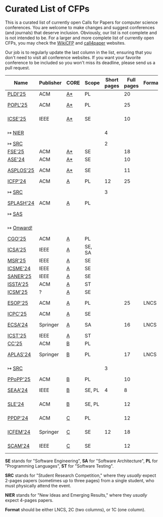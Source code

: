 # Curated List of CFPs

This is a curated list of currently open Calls for Papers for computer
science conferences. You are welcome to make changes and suggest conferences
(and journals) that deserve inclusion. Obviously, our list is not complete
and is not intended to be. For a larger and more complete list of
currently open CFPs,
you may check the [WikiCFP](http://www.wikicfp.com/cfp/) and
[call4paper](https://www.call4paper.com/) websites.

Our job is to regularly update the last column in the list, ensuring that
you don't need to visit all conference websites. If you want your favorite
conference to be included so you won't miss its deadline,
please send us a pull request.

| Name                                                                                | Publisher | CORE                                              | Scope  | Short pages | Full pages | Format | CFP    |
| --- | --- | --- | --- | --- | --- | --- | --- |
| [PLDI'25](https://conf.researchr.org/series/pldi)                                   | ACM       | [A*](https://portal.core.edu.au/conf-ranks/84/)   | PL     |             | 20         |        | ?      |
| [POPL'25](https://conf.researchr.org/home/POPL-2025)                                | ACM       | [A*](https://portal.core.edu.au/conf-ranks/82/)   | PL     |             | 25         |        | 11-Jul |
| [ICSE'25](https://conf.researchr.org/home/icse-2025)                                | IEEE      | [A*](https://portal.core.edu.au/conf-ranks/1209/) | SE     |             | 10         |        | 2-Aug  |
| ↦ [NIER](https://conf.researchr.org/track/icse-2025/icse-2025-nier)                 |           |                                                   |        | 4           |            |        | 10-Oct |
| ↦ [SRC](https://conf.researchr.org/track/icse-2025/icse-2025-SRC)                   |           |                                                   |        | 2           |            |        | ?      |
| [FSE'25](https://conf.researchr.org/home/fse-2025)                                  | ACM       | [A*](https://portal.core.edu.au/conf-ranks/52/)   | SE     |             | 18         |        | ?      |
| [ASE'24](https://conf.researchr.org/home/ase-2024)                                  | ACM       | [A*](https://portal.core.edu.au/conf-ranks/279/)  | SE     |             | 10         |        | 7-Jun  |
| [ASPLOS'25](https://www.asplos-conference.org/asplos-2025-call-for-papers/)         | ACM       | [A*](https://portal.core.edu.au/conf-ranks/147/)  | SE     |             | 11         |        | 24-Jun |
| [ICFP'24](https://icfp24.sigplan.org/)                                              | ACM       | [A](https://portal.core.edu.au/conf-ranks/1037/)  | PL     | 12          | 25         |        | closed |
| ↦ [SRC](https://icfp24.sigplan.org/track/icfp-2024-student-research-competition)    |           |                                                   |        | 3           |            |        | 23-May |
| [SPLASH'24](https://2024.splashcon.org/)                                            | ACM       | [A](https://portal.core.edu.au/conf-ranks/18/)    | PL     |             |            |        | closed |
| ↦ [SAS](https://2024.splashcon.org/home/sas-2024)                                   |           |                                                   |        |             |            |        | 5-May  |
| ↦ [Onward!](https://2024.splashcon.org/track/splash-2024-Onward-Essays)             |           |                                                   |        |             |            |        | 25-Apr |
| [CGO'25](https://conf.researchr.org/series/cgo)                                     | ACM       | [A](https://portal.core.edu.au/conf-ranks/1362/)  | PL     |             |            |        | ?      |
| [ICSA'25](https://conf.researchr.org/home/icsa-2024)                                | IEEE      | [A](https://portal.core.edu.au/conf-ranks/791/)   | SE, SA |             |            |        | ?      |
| [MSR'25](https://www.msrconf.org/)                                                  | IEEE      | [A](https://portal.core.edu.au/conf-ranks/711/)   | SE     |             |            |        | ?      |
| [ICSME'24](https://conf.researchr.org/home/icsme-2024)                              | IEEE      | [A](https://portal.core.edu.au/conf-ranks/676/)   | SE     |             |            |        | ?      |
| [SANER'25](https://conf.researchr.org/series/saner)                                 | IEEE      | [A](https://portal.core.edu.au/conf-ranks/2280/)  | SE     |             |            |        | ?      |
| [ISSTA'25](https://conf.researchr.org/home/issta-2025)                              | ACM       | [A](https://portal.core.edu.au/conf-ranks/1412/)  | ST     |             |            |        | ?      |
| [ICSM'25](https://waset.org/software-maintenance-conference-in-july-2024-in-london) | ?         | [A](https://portal.core.edu.au/conf-ranks/676/)   | SE     |             |            |        | ?      |
| [ESOP'25](https://etaps.org/2025/conferences/esop/)                                 | ACM       | [A](https://portal.core.edu.au/conf-ranks/514/)   | PL     |             | 25         | LNCS   | 30-May |
| [ICPC'25](https://conf.researchr.org/home/icpc-2024)                                | ACM       | [A](https://portal.core.edu.au/conf-ranks/1181/)  | SE     |             |            |        | ?      |
| [ECSA'24](https://conf.researchr.org/home/ecsa-2024)                                | Springer  | [A](https://portal.core.edu.au/conf-ranks/2165/)  | SA     |             | 16         | LNCS   | 18-Apr |
| [ICST'25](https://conf.researchr.org/series/icst)                                   | IEEE      | [A](https://portal.core.edu.au/conf-ranks/1221/)  | ST     |             |            |        | ?      |
| [CC'25](https://conf.researchr.org/series/CC)                                       | ACM       | [B](https://portal.core.edu.au/conf-ranks/936/)   | PL     |             |            |        | ?      |
| [APLAS'24](https://conf.researchr.org/home/aplas-2024/)                             | Springer  | [B](https://portal.core.edu.au/conf-ranks/171/)   | PL     |             | 17         | LNCS   | 24-May |
| ↦ [SRC](https://conf.researchr.org/track/aplas-2024/src-and-posters)                |           |                                                   |        | 3           |            |        | 19-Jul |
| [PPoPP'25](https://conf.researchr.org/home/ppopp-2024)                              | ACM       | [B](https://portal.core.edu.au/conf-ranks/1691/)  | PL     |             | 10         |        | ?      |
| [SEAA'24](https://dsd-seaa.com/seaa2024/)                                           | IEEE      | [B](https://portal.core.edu.au/conf-ranks/464/)   | SE, PL | 4           | 8          |        | 5-May  |
| [SLE'24](http://www.sleconf.org/2024/)                                              | ACM       | [B](https://portal.core.edu.au/conf-ranks/1215/)  | SE, PL |             | 12         |        | 14-Jun |
| [PPDP'24](https://ppdp2024.github.io/)                                              | ACM       | [C](https://portal.core.edu.au/conf-ranks/1176/)  | PL     |             | 12         |        | 13-May |
| [ICFEM'24](https://icfem2024.info/)                                                 | Springer  | [C](https://portal.core.edu.au/conf-ranks/1031/)  | SE     | 12          | 18         |        | 24-Jun |
| [SCAM'24](https://conf.researchr.org/home/scam-2024)                                | IEEE      | [C](https://portal.core.edu.au/conf-ranks/718/)   | SE     |             | 12         |        | 21-Jun |

**SE** stands for "Software Engineering",
**SA** for "Software Architecture",
**PL** for "Programming Languages",
**ST** for "Software Testing".

**SRC** stands for "Student Research Competition," where they _usually_ expect
2-pages papers (sometimes up to three pages)
from a single student, who must physically attend the event.

**NIER** stands for "New Ideas and Emerging Results," where
they _usually_ expect 4-pages papers.

**Format** should be either LNCS, 2C (two columns), or 1C (one column).
